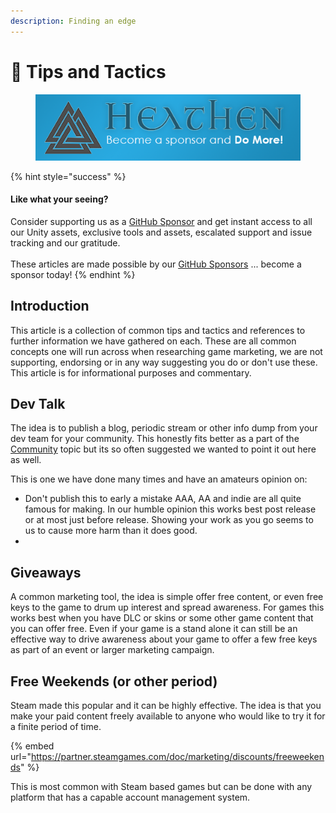 ```yaml
---
description: Finding an edge
---
```


# 📌 Tips and Tactics

<figure><img src="../../../.gitbook/assets/512x128 Sponsor Banner.png" alt="Become a sponsor and Do More"><figcaption></figcaption></figure>

{% hint style="success" %}
#### Like what your seeing?

Consider supporting us as a [GitHub Sponsor](../../become-a-sponsor.md) and get instant access to all our Unity assets, exclusive tools and assets, escalated support and issue tracking and our gratitude.\
\
These articles are made possible by our [GitHub Sponsors](https://github.com/sponsors/heathen-engineering) ... become a sponsor today!
{% endhint %}

## Introduction

This article is a collection of common tips and tactics and references to further information we have gathered on each. These are all common concepts one will run across when researching game marketing, we are not supporting, endorsing or in any way suggesting you do or don't use these. This article is for informational purposes and commentary.

## Dev Talk

The idea is to publish a blog, periodic stream or other info dump from your dev team for your community. This honestly fits better as a part of the [Community](../community/) topic but its so often suggested we wanted to point it out here as well.

This is one we have done many times and have an amateurs opinion on:

* Don't publish this to early a mistake AAA, AA and indie are all quite famous for making. In our humble opinion this works best post release or at most just before release. Showing your work as you go seems to us to cause more harm than it does good.
*

## Giveaways

A common marketing tool, the idea is simple offer free content, or even free keys to the game to drum up interest and spread awareness. For games this works best when you have DLC or skins or some other game content that you can offer free. Even if your game is a stand alone it can still be an effective way to drive awareness about your game to offer a few free keys as part of an event or larger marketing campaign.

## Free Weekends (or other period)

Steam made this popular and it can be highly effective. The idea is that you make your paid content freely available to anyone who would like to try it for a finite period of time.

{% embed url="https://partner.steamgames.com/doc/marketing/discounts/freeweekends" %}

This is most common with Steam based games but can be done with any platform that has a capable account management system.
